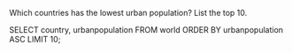 Which countries has the lowest urban population? List the top 10. 

SELECT country, urbanpopulation
FROM world
ORDER BY urbanpopulation ASC
LIMIT 10;